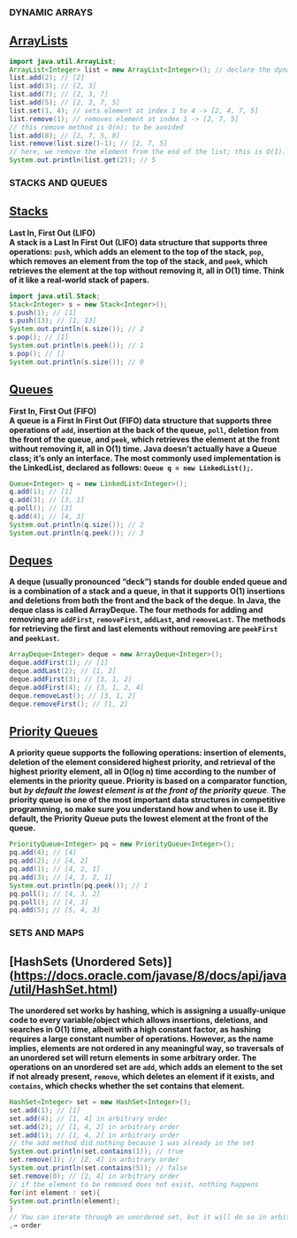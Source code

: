 ### DYNAMIC ARRAYS
## [ArrayLists](https://docs.oracle.com/javase/8/docs/api/java/util/ArrayList.html)
```java
import java.util.ArrayList;
ArrayList<Integer> list = new ArrayList<Integer>(); // declare the dynamic array
list.add(2); // [2]
list.add(3); // [2, 3]
list.add(7); // [2, 3, 7]
list.add(5); // [2, 3, 7, 5]
list.set(1, 4); // sets element at index 1 to 4 -> [2, 4, 7, 5]
list.remove(1); // removes element at index 1 -> [2, 7, 5]
// this remove method is O(n); to be avoided
list.add(8); // [2, 7, 5, 8]
list.remove(list.size()-1); // [2, 7, 5]
// here, we remove the element from the end of the list; this is O(1).
System.out.println(list.get(2)); // 5
```
### STACKS AND QUEUES
## [Stacks](https://docs.oracle.com/javase/8/docs/api/java/util/Stack.html)
**Last In, First Out (LIFO)</br>
  A stack is a Last In First Out (LIFO) data structure that supports three operations:
```push```, which adds an element to the top of the stack, ```pop```, which removes an element from
the top of the stack, and ```peek```, which retrieves the element at the top without removing it,
all in O(1) time. Think of it like a real-world stack of papers.**
```java
import java.util.Stack;
Stack<Integer> s = new Stack<Integer>();
s.push(1); // [1]
s.push(13); // [1, 13]
System.out.println(s.size()); // 2
s.pop(); // [1]
System.out.println(s.peek()); // 1
s.pop(); // []
System.out.println(s.size()); // 0
```
## [Queues](https://docs.oracle.com/javase/8/docs/api/java/util/Queue.html)
**First In, First Out (FIFO)</br>
A queue is a First In First Out (FIFO) data structure that supports three operations of
```add```, insertion at the back of the queue, ```poll```, deletion from the front of the queue, and ```peek```,
which retrieves the element at the front without removing it, all in O(1) time. Java doesn’t
actually have a Queue class; it’s only an interface. The most commonly used implementation
is the LinkedList, declared as follows: ```Queue q = new LinkedList();```.**
```java
Queue<Integer> q = new LinkedList<Integer>();
q.add(1); // [1]
q.add(3); // [3, 1]
q.poll(); // [3]
q.add(4); // [4, 3]
System.out.println(q.size()); // 2
System.out.println(q.peek()); // 3
```
## [Deques](https://docs.oracle.com/javase/8/docs/api/java/util/Deque.html)
**A deque (usually pronounced “deck”) stands for double ended queue and is a combination
of a stack and a queue, in that it supports O(1) insertions and deletions from both the
front and the back of the deque. In Java, the deque class is called ArrayDeque. The four
methods for adding and removing are ```addFirst```, ```removeFirst```, ```addLast```, and ```removeLast```.
The methods for retrieving the first and last elements without removing are ```peekFirst``` and
```peekLast```.**
```java
ArrayDeque<Integer> deque = new ArrayDeque<Integer>();
deque.addFirst(1); // [1]
deque.addLast(2); // [1, 2]
deque.addFirst(3); // [3, 1, 2]
deque.addFirst(4); // [3, 1, 2, 4]
deque.removeLast(); // [3, 1, 2]
deque.removeFirst(); // [1, 2]
```
## [Priority Queues](https://docs.oracle.com/javase/8/docs/api/java/util/PriorityQueue.html)
**A priority queue supports the following operations: insertion of elements, deletion of
the element considered highest priority, and retrieval of the highest priority element, all in
O(log n) time according to the number of elements in the priority queue. Priority is based on
a comparator function, but** ***by default the lowest element is at the front of the priority queue***.
**The priority queue is one of the most important data structures in competitive programming,
so make sure you understand how and when to use it. By default, the Priority Queue puts
the lowest element at the front of the queue.**
```java
PriorityQueue<Integer> pq = new PriorityQueue<Integer>();
pq.add(4); // [4]
pq.add(2); // [4, 2]
pq.add(1); // [4, 2, 1]
pq.add(3); // [4, 3, 2, 1]
System.out.println(pq.peek()); // 1
pq.poll(); // [4, 3, 2]
pq.poll(); // [4, 3]
pq.add(5); // [5, 4, 3]
```
### SETS AND MAPS
## [HashSets (Unordered Sets)] (https://docs.oracle.com/javase/8/docs/api/java/util/HashSet.html)
**The unordered set works by hashing, which is assigning a usually-unique code to every
variable/object which allows insertions, deletions, and searches in O(1) time, albeit with a
high constant factor, as hashing requires a large constant number of operations. However,
as the name implies, elements are not ordered in any meaningful way, so traversals of an
unordered set will return elements in some arbitrary order. The operations on an unordered
set are ```add```, which adds an element to the set if not already present, ```remove```, which deletes
an element if it exists, and ```contains```, which checks whether the set contains that element.**
```java
HashSet<Integer> set = new HashSet<Integer>();
set.add(1); // [1]
set.add(4); // [1, 4] in arbitrary order
set.add(2); // [1, 4, 2] in arbitrary order
set.add(1); // [1, 4, 2] in arbitrary order
// the add method did nothing because 1 was already in the set
System.out.println(set.contains(1)); // true
set.remove(1); // [2, 4] in arbitrary order
System.out.println(set.contains(5)); // false
set.remove(0); // [2, 4] in arbitrary order
// if the element to be removed does not exist, nothing happens
for(int element : set){
System.out.println(element);
}
// You can iterate through an unordered set, but it will do so in arbitrary
,→ order
```

